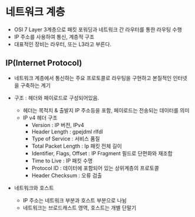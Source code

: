 # 네트워크 계층

- OSI 7 Layer 3계층으로 패킷 포워딩과 네트워크 간 라우터를 통한 라우팅 수행
- IP 주소를 사용하여 통신, 계층적 구조
- 대표적인 장비는 라우터, 또는 L3라고 부른다.

## IP(Internet Protocol)

- 네트워크 계층에서 통신하는 주요 프로토콜로 라우팅을 구현하고 본질적인 인터넷을 구축하는 계기
- 구조 : 헤더와 페이로드로 구성되어있음.
  - 헤더는 목적지 & 출발지 IP 주소등을 포함, 페이로드는 전송되는 데이터를 의미
  - IP v4 헤더 구조
    - Version : IP 버전, IPv4
    - Header Length : gpejdml rlfdl
    - Type of Service : 서비스 품질
    - Total Packet Length : Ip 패킷 전체 길이
    - Identifier, Flags, Offset : IP Fragment 필드로 단편화와 재조합
    - Time to Live : IP 패킷 수명
    - Protocol ID : 데이터에 포함되어 있는 상위계층의 프로토콜
    - Header Checksum : 오류 검출

- 네트워크와 호스트
  - IP 주소는 네트워크 부분과 호스트 부분으로 나뉨
  - 네트워크는 브로드캐스트 영역, 호스트는 개별 단말기